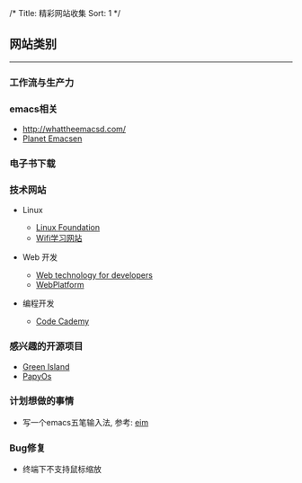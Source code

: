/*
  Title: 精彩网站收集
  Sort: 1
  */

## 网站类别
----
### 工作流与生产力

### emacs相关
- <http://whattheemacsd.com/>
- [Planet Emacsen](http://planet.emacsen.org/)

### 电子书下载    
### 技术网站    
- Linux
  - [Linux Foundation](http://www.linuxfoundation.org/collaborate/workgroups/networking/group)
  - [Wifi学习网站](http://mrncciew.com)

- Web 开发
  - [Web technology for developers](https://developer.mozilla.org/en-US/docs/Web)
  - [WebPlatform](https://www.webplatform.org/)

- 编程开发
  - [Code Cademy](https://www.codecademy.com/)

### 感兴趣的开源项目

   - [Green Island](https://github.com/greenisland/greenisland)
   - [PapyOs](https://github.com/papyros/papyros.git)

### 计划想做的事情

   - 写一个emacs五笔输入法, 参考: [eim](https://github.com/viogus/eim)

### Bug修复  

- 终端下不支持鼠标缩放
